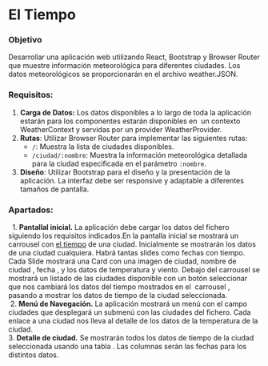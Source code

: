 # El Tiempo

### Objetivo

Desarrollar una aplicación web utilizando React, Bootstrap y Browser Router que muestre información meteorológica para diferentes ciudades. Los datos meteorológicos se proporcionarán en el archivo weather.JSON.

### Requisitos:

1. **Carga de Datos:** Los datos disponibles a lo largo de toda la aplicación estarán para los componentes estarán disponibles en  un contexto WeatherContext y servidas por un provider WeatherProvider.
2. **Rutas**: Utilizar Browser Router para implementar las siguientes rutas:
    - `/`: Muestra la lista de ciudades disponibles.
    - `/ciudad/:nombre`: Muestra la información meteorológica detallada para la ciudad especificada en el parámetro `:nombre`.
3. **Diseño**: Utilizar Bootstrap para el diseño y la presentación de la aplicación. La interfaz debe ser responsive y adaptable a diferentes tamaños de pantalla.

### Apartados:

  1. **Pantallal inicial.** La aplicación debe cargar los datos del fichero siguiendo los requisitos indicados.En la pantalla inicial se mostrará un carrousel con [el tiempo](https://fpdistancia.educastur.es/mod/assign/view.php?id=273613 "El tiempo") de una ciudad. Inicialmente se mostrarán los datos de una ciudad cualquiera. Habrá tantas slides como fechas con tiempo. Cada Slide mostrará una Card con una imagen de ciudad, nombre de ciudad , fecha , y los datos de temperatura y viento. Debajo del carrousel se mostrará un listado de las ciudades disponible con un botón seleccionar que nos cambiará los datos del tiempo mostrados en el  carrousel , pasando a mostrar los datos de tiempo de la ciudad seleccionada.  
 2. **Menú de Navegación.** La aplicación mostrará un menú con el campo ciudades que desplegará un submenú con las ciudades del fichero. Cada enlace a una ciudad nos lleva al detalle de los datos de la temperatura de la ciudad.  
3. **Detalle de ciudad.** Se mostrarán todos los datos de tiempo de la ciudad seleccionada usando una tabla . Las columnas serán las fechas para los distintos datos.